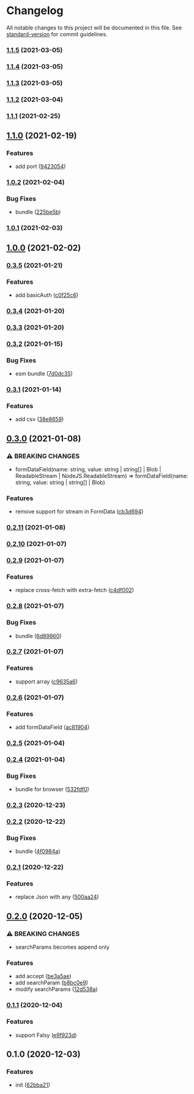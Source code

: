 # Changelog

All notable changes to this project will be documented in this file. See [standard-version](https://github.com/conventional-changelog/standard-version) for commit guidelines.

### [1.1.5](https://github.com/BlackGlory/extra-request/compare/v1.1.4...v1.1.5) (2021-03-05)

### [1.1.4](https://github.com/BlackGlory/extra-request/compare/v1.1.3...v1.1.4) (2021-03-05)

### [1.1.3](https://github.com/BlackGlory/extra-request/compare/v1.1.2...v1.1.3) (2021-03-05)

### [1.1.2](https://github.com/BlackGlory/extra-request/compare/v1.1.1...v1.1.2) (2021-03-04)

### [1.1.1](https://github.com/BlackGlory/extra-request/compare/v1.1.0...v1.1.1) (2021-02-25)

## [1.1.0](https://github.com/BlackGlory/extra-request/compare/v1.0.2...v1.1.0) (2021-02-19)


### Features

* add port ([9423054](https://github.com/BlackGlory/extra-request/commit/94230548e9a2db10667c38d582e775954ad41c4d))

### [1.0.2](https://github.com/BlackGlory/extra-request/compare/v1.0.1...v1.0.2) (2021-02-04)


### Bug Fixes

* bundle ([225be5b](https://github.com/BlackGlory/extra-request/commit/225be5b1b1badbe72abf255f22c3c0b5ca6d6a09))

### [1.0.1](https://github.com/BlackGlory/extra-request/compare/v1.0.0...v1.0.1) (2021-02-03)

## [1.0.0](https://github.com/BlackGlory/extra-request/compare/v0.3.5...v1.0.0) (2021-02-02)

### [0.3.5](https://github.com/BlackGlory/extra-request/compare/v0.3.4...v0.3.5) (2021-01-21)


### Features

* add basicAuth ([c0f25c6](https://github.com/BlackGlory/extra-request/commit/c0f25c6f68177d4da8efc8cc76ff84ff9caf78d2))

### [0.3.4](https://github.com/BlackGlory/extra-request/compare/v0.3.3...v0.3.4) (2021-01-20)

### [0.3.3](https://github.com/BlackGlory/extra-request/compare/v0.3.2...v0.3.3) (2021-01-20)

### [0.3.2](https://github.com/BlackGlory/extra-request/compare/v0.3.1...v0.3.2) (2021-01-15)


### Bug Fixes

* esm bundle ([7d0dc35](https://github.com/BlackGlory/extra-request/commit/7d0dc356d67c5ed6f95766efbe500d3cb6c0de5f))

### [0.3.1](https://github.com/BlackGlory/extra-request/compare/v0.3.0...v0.3.1) (2021-01-14)


### Features

* add csv ([38e8659](https://github.com/BlackGlory/extra-request/commit/38e86595df9007d368de58ec117714014ad10c6a))

## [0.3.0](https://github.com/BlackGlory/extra-request/compare/v0.2.11...v0.3.0) (2021-01-08)


### ⚠ BREAKING CHANGES

* formDataField(name: string, value: string | string[] | Blob |
    ReadableStream | NodeJS.ReadableStream) => formDataField(name:
      string, value: string | string[] | Blob)

### Features

* remove support for stream in FormData ([cb3d694](https://github.com/BlackGlory/extra-request/commit/cb3d69496e9e70f8860bd724615e0a0d7bd2ef88))

### [0.2.11](https://github.com/BlackGlory/extra-request/compare/v0.2.10...v0.2.11) (2021-01-08)

### [0.2.10](https://github.com/BlackGlory/extra-request/compare/v0.2.9...v0.2.10) (2021-01-07)

### [0.2.9](https://github.com/BlackGlory/extra-request/compare/v0.2.8...v0.2.9) (2021-01-07)


### Features

* replace cross-fetch with extra-fetch ([c4df002](https://github.com/BlackGlory/extra-request/commit/c4df0022fb45f805f05be8cf2efecad95dd81709))

### [0.2.8](https://github.com/BlackGlory/extra-request/compare/v0.2.7...v0.2.8) (2021-01-07)


### Bug Fixes

* bundle ([6d89860](https://github.com/BlackGlory/extra-request/commit/6d898602e1e13b2bea45c08bf807d0b8e7afc24f))

### [0.2.7](https://github.com/BlackGlory/extra-request/compare/v0.2.6...v0.2.7) (2021-01-07)


### Features

* support array ([c9635a6](https://github.com/BlackGlory/extra-request/commit/c9635a6dd444aee0924fd01c0c90cdc8196028e4))

### [0.2.6](https://github.com/BlackGlory/extra-request/compare/v0.2.5...v0.2.6) (2021-01-07)


### Features

* add formDataField ([ac81904](https://github.com/BlackGlory/extra-request/commit/ac819041eaa7d6c13b315b926fe650f8bd9aa9c0))

### [0.2.5](https://github.com/BlackGlory/extra-request/compare/v0.2.4...v0.2.5) (2021-01-04)

### [0.2.4](https://github.com/BlackGlory/extra-request/compare/v0.2.3...v0.2.4) (2021-01-04)


### Bug Fixes

* bundle for browser ([532fdf0](https://github.com/BlackGlory/extra-request/commit/532fdf0c19bd2c7cfab5b5dd7b368bce48c75659))

### [0.2.3](https://github.com/BlackGlory/extra-request/compare/v0.2.2...v0.2.3) (2020-12-23)

### [0.2.2](https://github.com/BlackGlory/extra-request/compare/v0.2.1...v0.2.2) (2020-12-22)


### Bug Fixes

* bundle ([4f0984a](https://github.com/BlackGlory/extra-request/commit/4f0984abaec413eb61b521992316c2444975e59c))

### [0.2.1](https://github.com/BlackGlory/extra-request/compare/v0.2.0...v0.2.1) (2020-12-22)


### Features

* replace Json with any ([500aa24](https://github.com/BlackGlory/extra-request/commit/500aa24d04c6ad248e89434cfbbc4745ce0f9671))

## [0.2.0](https://github.com/BlackGlory/extra-request/compare/v0.1.1...v0.2.0) (2020-12-05)


### ⚠ BREAKING CHANGES

* searchParams becomes append only

### Features

* add accept ([be3a5ae](https://github.com/BlackGlory/extra-request/commit/be3a5aed6a435d2942883341f5d6d95c98105ed9))
* add searchParam ([b8bc0e9](https://github.com/BlackGlory/extra-request/commit/b8bc0e901648810219b68e10b8a2b2af924466e4))
* modify searchParams ([12d538a](https://github.com/BlackGlory/extra-request/commit/12d538a39a86558cef0c041a36c8657d73a51d37))

### [0.1.1](https://github.com/BlackGlory/extra-request/compare/v0.1.0...v0.1.1) (2020-12-04)


### Features

* support Falsy ([e9f923d](https://github.com/BlackGlory/extra-request/commit/e9f923d4b1718c2c610b751040e1e3a04453462a))

## 0.1.0 (2020-12-03)


### Features

* init ([62bba21](https://github.com/BlackGlory/extra-request/commit/62bba214f6ce2a9db34ab29e39378addadb0ce1f))

